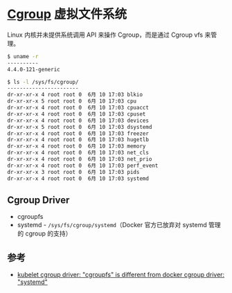 # [Cgroup](../../../cgroup/README.md) 虚拟文件系统

Linux 内核并未提供系统调用 API 来操作 Cgroup，而是通过 Cgroup vfs 来管理。

```sh
$ uname -r
----------
4.4.0-121-generic

$ ls -l /sys/fs/cgroup/
-----------------------
dr-xr-xr-x 4 root root 0  6月 10 17:03 blkio
dr-xr-xr-x 5 root root 0  6月 10 17:03 cpu
dr-xr-xr-x 4 root root 0  6月 10 17:03 cpuacct
dr-xr-xr-x 4 root root 0  6月 10 17:03 cpuset
dr-xr-xr-x 4 root root 0  6月 10 17:03 devices
dr-xr-xr-x 5 root root 0  6月 10 17:03 dsystemd
dr-xr-xr-x 4 root root 0  6月 10 17:03 freezer
dr-xr-xr-x 4 root root 0  6月 10 17:03 hugetlb
dr-xr-xr-x 4 root root 0  6月 10 17:03 memory
dr-xr-xr-x 4 root root 0  6月 10 17:03 net_cls
dr-xr-xr-x 4 root root 0  6月 10 17:03 net_prio
dr-xr-xr-x 4 root root 0  6月 10 17:03 perf_event
dr-xr-xr-x 3 root root 0  6月 10 17:03 pids
dr-xr-xr-x 4 root root 0  6月 10 17:03 systemd
```

## Cgroup Driver

* cgroupfs
* systemd - `/sys/fs/cgroup/systemd`（Docker 官方已放弃对 systemd 管理的 cgroup 的支持）

## 参考

* [kubelet cgroup driver: "cgroupfs" is different from docker cgroup driver: "systemd"](https://github.com/kubernetes/kubernetes/issues/43805)
